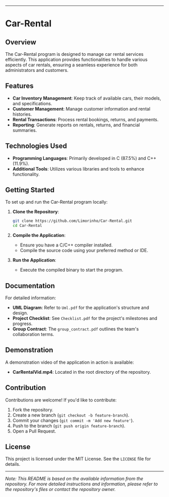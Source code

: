 
---

# Car-Rental

## Overview

The Car-Rental program is designed to manage car rental services efficiently. This application provides functionalities to handle various aspects of car rentals, ensuring a seamless experience for both administrators and customers.

## Features

- **Car Inventory Management**: Keep track of available cars, their models, and specifications.
- **Customer Management**: Manage customer information and rental histories.
- **Rental Transactions**: Process rental bookings, returns, and payments.
- **Reporting**: Generate reports on rentals, returns, and financial summaries.

## Technologies Used

- **Programming Languages**: Primarily developed in C (87.5%) and C++ (11.9%).
- **Additional Tools**: Utilizes various libraries and tools to enhance functionality.

## Getting Started

To set up and run the Car-Rental program locally:

1. **Clone the Repository**:
   ```bash
   git clone https://github.com/Limorinho/Car-Rental.git
   cd Car-Rental
   ```

2. **Compile the Application**:
   - Ensure you have a C/C++ compiler installed.
   - Compile the source code using your preferred method or IDE.

3. **Run the Application**:
   - Execute the compiled binary to start the program.

## Documentation

For detailed information:

- **UML Diagram**: Refer to `Uml.pdf` for the application's structure and design.
- **Project Checklist**: See `Checklist.pdf` for the project's milestones and progress.
- **Group Contract**: The `group_contract.pdf` outlines the team's collaboration terms.

## Demonstration

A demonstration video of the application in action is available:

- **CarRentalVid.mp4**: Located in the root directory of the repository.

## Contribution

Contributions are welcome! If you'd like to contribute:

1. Fork the repository.
2. Create a new branch (`git checkout -b feature-branch`).
3. Commit your changes (`git commit -m 'Add new feature'`).
4. Push to the branch (`git push origin feature-branch`).
5. Open a Pull Request.

## License

This project is licensed under the MIT License. See the `LICENSE` file for details.

---

*Note: This README is based on the available information from the repository. For more detailed instructions and information, please refer to the repository's files or contact the repository owner.* 
